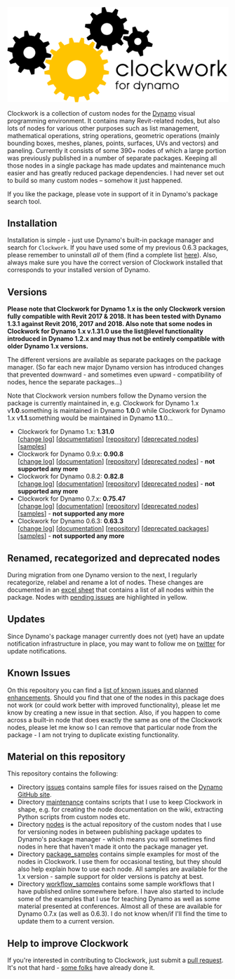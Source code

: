 ﻿![Image](clockwork-logo.png)

Clockwork is a collection of custom nodes for the [Dynamo](http://www.dynamobim.org) visual programming environment. It contains many Revit-related nodes, but also lots of nodes for various other purposes such as list management, mathematical operations, string operations, geometric operations (mainly bounding boxes, meshes, planes, points, surfaces, UVs and vectors) and paneling. Currently it consists of some 390+ nodes of which a large portion was previously published in a number of separate packages. Keeping all those nodes in a single package has made updates and maintenance much easier and has greatly reduced package dependencies. I had never set out to build so many custom nodes – somehow it just happened.

If you like the package, please vote in support of it in Dynamo's package search tool. 

## Installation
Installation is simple - just use Dynamo's built-in package manager and search for ```Clockwork```. If you have used some of my previous 0.6.3 packages, please remember to uninstall *all* of them (find a complete list [here](https://github.com/andydandy74/ClockworkForDynamo/wiki/Deprecated-Nodes-&-Packages#pre-clockwork-packages)). Also, always make sure you have the correct version of Clockwork installed that corresponds to your installed version of Dynamo.

## Versions
**Please note that Clockwork for Dynamo 1.x is the only Clockwork version fully compatible with Revit 2017 & 2018. It has been tested with Dynamo 1.3.1 against Revit 2016, 2017 and 2018.
Also note that some nodes in Clockwork for Dynamo 1.x v.1.31.0 use the list@level functionality introduced in Dynamo 1.2.x and may thus not be entirely compatible with older Dynamo 1.x versions.**

The different versions are available as separate packages on the package manager. (So far each new major Dynamo version has introduced changes that prevented downward - and sometimes even upward - compatibility of nodes, hence the separate packages...)

Note that Clockwork version numbers follow the Dynamo version the package is currently maintained in, e.g. Clockwork for Dynamo 1.x v**1.0**.something is maintained in Dynamo **1.0**.0 while Clockwork for Dynamo 1.x v**1.1**.something would be maintained in Dynamo **1.1**.0...
- Clockwork for Dynamo 1.x: **1.31.0**<br>[[change log](https://github.com/andydandy74/ClockworkForDynamo/wiki/Version-History#clockwork-for-dynamo-1x)] [[documentation](https://github.com/andydandy74/ClockworkForDynamo/wiki/1.x-Node-Documentation)] [[repository](https://github.com/andydandy74/ClockworkForDynamo/tree/master/nodes/1.x)] [[deprecated nodes](https://github.com/andydandy74/ClockworkForDynamo/wiki/Deprecated-Nodes-&-Packages#clockwork-for-dynamo-1x)] [[samples](https://github.com/andydandy74/ClockworkForDynamo/tree/master/package_samples/1.x)]
- Clockwork for Dynamo 0.9.x: **0.90.8**<br>[[change log](https://github.com/andydandy74/ClockworkForDynamo/wiki/Version-History#clockwork-for-dynamo-09x)] [[documentation](https://github.com/andydandy74/ClockworkForDynamo/wiki/0.9.x-Node-Documentation)] [[repository](https://github.com/andydandy74/ClockworkForDynamo/tree/master/nodes/0.9.x)] [[deprecated nodes](https://github.com/andydandy74/ClockworkForDynamo/wiki/Deprecated-Nodes-&-Packages#clockwork-for-dynamo-09x)] - **not supported any more**
- Clockwork for Dynamo 0.8.2: **0.82.8**<br>[[change log](https://github.com/andydandy74/ClockworkForDynamo/wiki/Version-History#clockwork-for-dynamo-082)] [[documentation](https://github.com/andydandy74/ClockworkForDynamo/wiki/0.8.x-Node-Documentation)] [[repository](https://github.com/andydandy74/ClockworkForDynamo/tree/master/nodes/0.8.x)] [[deprecated nodes](https://github.com/andydandy74/ClockworkForDynamo/wiki/Deprecated-Nodes-&-Packages#clockwork-for-dynamo-082)] - **not supported any more**
- Clockwork for Dynamo 0.7.x: **0.75.47**<br>[[change log](https://github.com/andydandy74/ClockworkForDynamo/wiki/Version-History#clockwork-for-dynamo-07x)] [[documentation](https://github.com/andydandy74/ClockworkForDynamo/wiki/0.7.x-Node-Documentation)] [[repository](https://github.com/andydandy74/ClockworkForDynamo/tree/master/nodes/0.7.x)] [[deprecated nodes](https://github.com/andydandy74/ClockworkForDynamo/wiki/Deprecated-Nodes-&-Packages#clockwork-for-dynamo-07x)] [[samples](https://github.com/andydandy74/ClockworkForDynamo/tree/master/package_samples/0.7.x)] - **not supported any more**
- Clockwork for Dynamo 0.6.3: **0.63.3**<br>[[change log](https://github.com/andydandy74/ClockworkForDynamo/wiki/Version-History#clockwork-for-dynamo-063)] [[documentation](https://github.com/andydandy74/ClockworkForDynamo/wiki/0.6.3-Node-Documentation)] [[repository](https://github.com/andydandy74/ClockworkForDynamo/tree/master/nodes/0.6.3)] [[deprecated packages](https://github.com/andydandy74/ClockworkForDynamo/wiki/Deprecated-Nodes-&-Packages#pre-clockwork-packages)] [[samples](https://github.com/andydandy74/ClockworkForDynamo/tree/master/package_samples/0.6.3)] - **not supported any more**

## Renamed, recategorized and deprecated nodes
During migration from one Dynamo version to the next, I regularly recategorize, relabel and rename a lot of nodes. These changes are documented in an [excel sheet](https://github.com/andydandy74/ClockworkForDynamo/raw/master/NodeList.xls) that contains a list of all nodes within the package. Nodes with [pending issues](https://github.com/andydandy74/ClockworkForDynamo/issues) are highlighted in yellow.

## Updates
Since Dynamo's package manager currently does not (yet) have an update notification infrastructure in place, you may want to follow me on [twitter](https://twitter.com/a_dieckmann) for update notifications.

## Known Issues
On this repository you can find a [list of known issues and planned enhancements](https://github.com/andydandy74/ClockworkForDynamo/issues). Should you find that one of the nodes in this package does not work (or could work better with improved functionality), please let me know by creating a new issue in that section. Also, if you happen to come across a built-in node that does exactly the same as one of the Clockwork nodes, please let me know so I can remove that particular node from the package - I am not trying to duplicate existing functionality.

## Material on this repository

This repository contains the following:
- Directory [issues](issues) contains sample files for issues raised on the [Dynamo GitHub site](https://github.com/DynamoDS/Dynamo).
- Directory [maintenance](maintenance) contains scripts that I use to keep Clockwork in shape, e.g. for creating the node documentation on the wiki, extracting Python scripts from custom nodes etc.
- Directory [nodes](nodes) is the actual repository of the custom nodes that I use for versioning nodes in between publishing package updates to Dynamo's package manager - which means you will sometimes find nodes in here that haven't made it onto the package manager yet.
- Directory [package_samples](package_samples) contains simple examples for most of the nodes in Clockwork. I use them for occasional testing, but they should also help explain how to use each node. All samples are available for the 1.x version - sample support for older versions is patchy at best.
- Directory [workflow_samples](workflow_samples) contains some sample workflows that I have published online somewhere before. I have also started to include some of the examples that I use for teaching Dynamo as well as some material presented at conferences. Almost all of these are available for Dynamo 0.7.x (as well as 0.6.3). I do not know when/if I'll find the time to update them to a current version.

## Help to improve Clockwork
If you're interested in contributing to Clockwork, just submit a [pull request](https://github.com/andydandy74/ClockworkForDynamo/pulls). It's not that hard - [some folks](https://github.com/andydandy74/ClockworkForDynamo/graphs/contributors) have already done it. 
